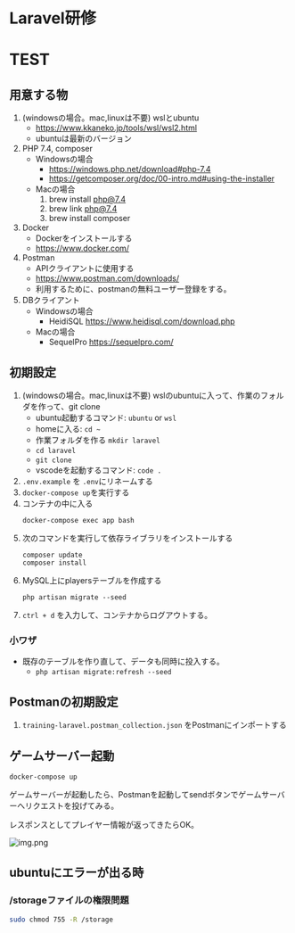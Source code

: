 # Laravel研修
# TEST
## 用意する物
1. (windowsの場合。mac,linuxは不要) wslとubuntu
    * https://www.kkaneko.jp/tools/wsl/wsl2.html
    * ubuntuは最新のバージョン
1. PHP 7.4, composer
   * Windowsの場合
     * https://windows.php.net/download#php-7.4
     * https://getcomposer.org/doc/00-intro.md#using-the-installer
   * Macの場合
     1. brew install php@7.4
     1. brew link php@7.4
     1. brew install composer
1. Docker
    * Dockerをインストールする
    * https://www.docker.com/
1. Postman
   * APIクライアントに使用する
   * https://www.postman.com/downloads/
   * 利用するために、postmanの無料ユーザー登録をする。
1. DBクライアント
   * Windowsの場合
     * HeidiSQL https://www.heidisql.com/download.php
   * Macの場合
     * SequelPro https://sequelpro.com/

## 初期設定
1. (windowsの場合。mac,linuxは不要) wslのubuntuに入って、作業のフォルダを作って、git clone
    * ubuntu起動するコマンド: `ubuntu` or `wsl`
    * homeに入る: `cd ~`
    * 作業フォルダを作る `mkdir laravel`
    * `cd laravel`
    * `git clone`
    * vscodeを起動するコマンド: `code .`
1. `.env.example` を `.env`にリネームする
1. `docker-compose up`を実行する
1. コンテナの中に入る
    ```
    docker-compose exec app bash
    ```
1. 次のコマンドを実行して依存ライブラリをインストールする
    ```
    composer update
    composer install
    ```
1. MySQL上にplayersテーブルを作成する
    ```
    php artisan migrate --seed
    ```
1. `ctrl + d` を入力して、コンテナからログアウトする。

### 小ワザ
* 既存のテーブルを作り直して、データも同時に投入する。
    * `php artisan migrate:refresh --seed`

## Postmanの初期設定
1. `training-laravel.postman_collection.json` をPostmanにインポートする

## ゲームサーバー起動
```
docker-compose up
```

ゲームサーバーが起動したら、Postmanを起動してsendボタンでゲームサーバーへリクエストを投げてみる。

レスポンスとしてプレイヤー情報が返ってきたらOK。

![img.png](postman.png)

## ubuntuにエラーが出る時
### /storageファイルの権限問題
```bash
sudo chmod 755 -R /storage
```